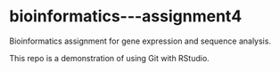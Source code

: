 # bioinformatics---assignment4
Bioinformatics assignment for gene expression and sequence analysis.

This repo is a demonstration of using Git with RStudio. 